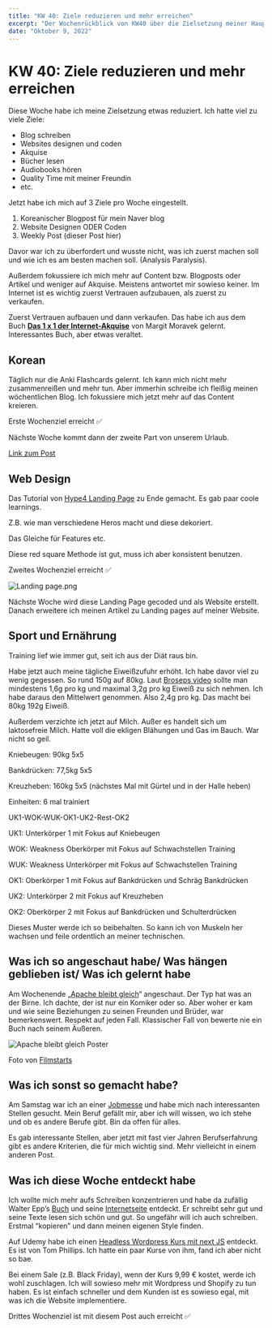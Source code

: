 ```yaml
---
title: "KW 40: Ziele reduzieren und mehr erreichen"
excerpt: "Der Wochenrückblick von KW40 über die Zielsetzung meiner Hauptaktivitäten"
date: "Oktober 9, 2022"
---
```


# KW 40: Ziele reduzieren und mehr erreichen

Diese Woche habe ich meine Zielsetzung etwas reduziert. Ich hatte viel zu viele Ziele:

- Blog schreiben
- Websites designen und coden
- Akquise
- Bücher lesen
- Audiobooks hören
- Quality Time mit meiner Freundin
- etc.

Jetzt habe ich mich auf 3 Ziele pro Woche eingestellt.

1. Koreanischer Blogpost für mein Naver blog
2. Website Designen ODER Coden
3. Weekly Post (dieser Post hier)

Davor war ich zu überfordert und wusste nicht, was ich zuerst machen soll und wie ich es am besten machen soll. (Analysis Paralysis).

Außerdem fokussiere ich mich mehr auf Content bzw. Blogposts oder Artikel und weniger auf Akquise. Meistens antwortet mir sowieso keiner. Im Internet ist es wichtig zuerst Vertrauen aufzubauen, als zuerst zu verkaufen.

Zuerst Vertrauen aufbauen und dann verkaufen. Das habe ich aus dem Buch **[Das 1 x 1 der Internet-Akquise](https://www.amazon.de/Das-Internet-Akquise-Neue-Kunden-Umsatz/dp/370930573X)** von Margit Moravek gelernt. Interessantes Buch, aber etwas veraltet.

## Korean

Täglich nur die Anki Flashcards gelernt. Ich kann mich nicht mehr zusammenreißen und mehr tun. Aber immerhin schreibe ich fleißig meinen wöchentlichen Blog. Ich fokussiere mich jetzt mehr auf das Content kreieren.

Erste Wochenziel erreicht ✅

Nächste Woche kommt dann der zweite Part von unserem Urlaub.

[Link zum Post](https://blog.naver.com/minhkhangtran/222895893934)

## Web Design

Das Tutorial von [Hype4 Landing Page](https://hype4.academy/video-courses/web-design-course-2-landing-pages) zu Ende gemacht. Es gab paar coole learnings.

Z.B. wie man verschiedene Heros macht und diese dekoriert.

Das Gleiche für Features etc.

Diese red square Methode ist gut, muss ich aber konsistent benutzen.

Zweites Wochenziel erreicht ✅

![Landing page.png](/images/posts/kw40/Landing_page.png)

Nächste Woche wird diese Landing Page gecoded und als Website erstellt. Danach erweitere ich meinen Artikel zu Landing pages auf meiner Website.

## Sport und Ernährung

Training lief wie immer gut, seit ich aus der Diät raus bin.

Habe jetzt auch meine tägliche Eiweißzufuhr erhöht. Ich habe davor viel zu wenig gegessen. So rund 150g auf 80kg. Laut [Broseps video](https://youtu.be/fpO9XaR-mcI) sollte man mindestens 1,6g pro kg und maximal 3,2g pro kg Eiweiß zu sich nehmen. Ich habe daraus den Mittelwert genommen. Also 2,4g pro kg. Das macht bei 80kg 192g Eiweiß.

Außerdem verzichte ich jetzt auf Milch. Außer es handelt sich um laktosefreie Milch. Hatte voll die ekligen Blähungen und Gas im Bauch. War nicht so geil.

Kniebeugen: 90kg 5x5

Bankdrücken: 77,5kg 5x5

Kreuzheben: 160kg 5x5 (nächstes Mal mit Gürtel und in der Halle heben)

Einheiten: 6 mal trainiert

UK1-WOK-WUK-OK1-UK2-Rest-OK2

UK1: Unterkörper 1 mit Fokus auf Kniebeugen

WOK: Weakness Oberkörper mit Fokus auf Schwachstellen Training

WUK: Weakness Unterkörper mit Fokus auf Schwachstellen Training

OK1: Oberkörper 1 mit Fokus auf Bankdrücken und Schräg Bankdrücken

UK2: Unterkörper 2 mit Fokus auf Kreuzheben

OK2: Oberkörper 2 mit Fokus auf Bankdrücken und Schulterdrücken

Dieses Muster werde ich so beibehalten. So kann ich von Muskeln her wachsen und feile ordentlich an meiner technischen.

## Was ich so angeschaut habe/ Was hängen geblieben ist/ Was ich gelernt habe

Am Wochenende „[Apache bleibt gleich](https://www.amazon.de/Apache-bleibt-gleich-207/dp/B0B6SGH76L)“ angeschaut. Der Typ hat was an der Birne. Ich dachte, der ist nur ein Komiker oder so. Aber woher er kam und wie seine Beziehungen zu seinen Freunden und Brüder, war bemerkenswert. Respekt auf jeden Fall. Klassischer Fall von bewerte nie ein Buch nach seinem Äußeren.

![Apache bleibt gleich Poster](/images/posts/kw40/apache-bleibt-gleich-poster.png)

Foto von <a target="_blank" rel="noopener noreferrer" href="https://www.filmstarts.de/kritiken/307964.html">Filmstarts</a>

## Was ich sonst so gemacht habe?

Am Samstag war ich an einer [Jobmesse](https://www.xn--fachkrftetag-ulm-0nb.de/) und habe mich nach interessanten Stellen gesucht. Mein Beruf gefällt mir, aber ich will wissen, wo ich stehe und ob es andere Berufe gibt. Bin da offen für alles.

Es gab interessante Stellen, aber jetzt mit fast vier Jahren Berufserfahrung gibt es andere Kriterien, die für mich wichtig sind. Mehr vielleicht in einem anderen Post.

## Was ich diese Woche entdeckt habe

Ich wollte mich mehr aufs Schreiben konzentrieren und habe da zufällig Walter Epp’s [Buch](https://www.amazon.de/Die-Content-Schmiede-Marketing-Konkurrenz/dp/B09TF6NP6S) und seine [Internetseite](https://www.schreibsuchti.de/) entdeckt. Er schreibt sehr gut und seine Texte lesen sich schön und gut. So ungefähr will ich auch schreiben. Erstmal “kopieren” und dann meinen eigenen Style finden.

Auf Udemy habe ich einen [Headless Wordpress Kurs mit next JS](https://www.udemy.com/course/next-js-wordpress/) entdeckt. Es ist von Tom Phillips. Ich hatte ein paar Kurse von ihm, fand ich aber nicht so bae.

Bei einem Sale (z.B. Black Friday), wenn der Kurs 9,99 € kostet, werde ich wohl zuschlagen. Ich will sowieso mehr mit Wordpress und Shopify zu tun haben. Es ist einfach schneller und dem Kunden ist es sowieso egal, mit was ich die Website implementiere.

Drittes Wochenziel ist mit diesem Post auch erreicht ✅
